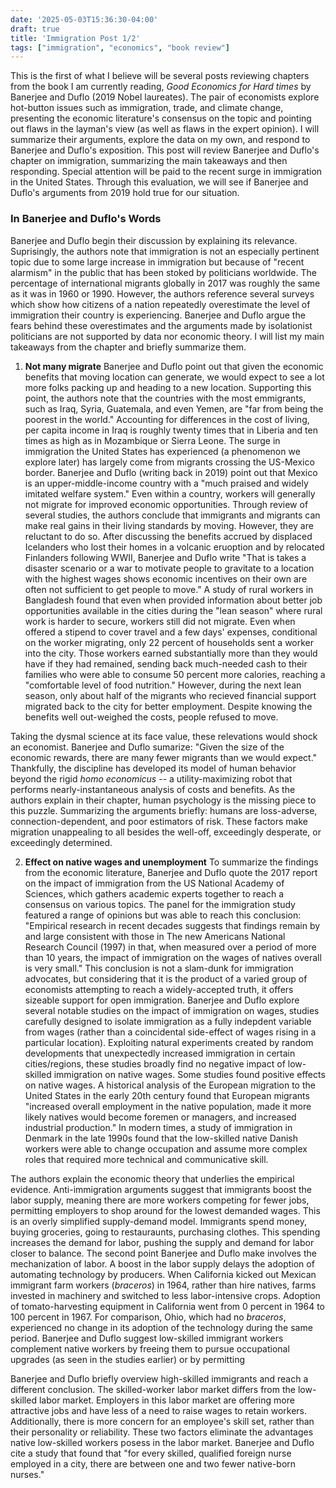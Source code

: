 ```yaml
---
date: '2025-05-03T15:36:30-04:00'
draft: true
title: 'Immigration Post 1/2'
tags: ["immigration", "economics", "book review"]
---
```


This is the first of what I believe will be several posts reviewing chapters from the book I am currently reading, *Good Economics for Hard times* by Banerjee and Duflo (2019 Nobel laureates). The pair of economists explore hot-button issues such as immigration, trade, and climate change, presenting the economic literature's consensus on the topic and pointing out flaws in the layman's view (as well as flaws in the expert opinion). I will summarize their arguments, explore the data on my own, and respond to Banerjee and Duflo's exposition. This post will review Banerjee and Duflo's chapter on immigration, summarizing the main takeaways and then responding. Special attention will be paid to the recent surge in immigration in the United States. Through this evaluation, we will see if Banerjee and Duflo's arguments from 2019 hold true for our situation.

### In Banerjee and Duflo's Words
Banerjee and Duflo begin their discussion by explaining its relevance. Suprisingly, the authors note that immigration is not an especially pertinent topic due to some large increase in immigration but because of "recent alarmism" in the public that has been stoked by politicians worldwide. The percentage of international migrants globally in 2017 was roughly the same as it was in 1960 or 1990. However, the authors reference several surveys which show how citizens of a nation repeatedly overestimate the level of immigration their country is experiencing. Banerjee and Duflo argue the fears behind these overestimates and the arguments made by isolationist politicians are not supported by data nor economic theory. I will list my main takeaways from the chapter and briefly summarize them. 

1. **Not many migrate**
Banerjee and Duflo point out that given the economic benefits that moving location can generate, we would expect to see a lot more folks packing up and heading to a new location. Supporting this point, the authors note that the countries with the most emmigrants, such as Iraq, Syria, Guatemala, and even Yemen, are "far from being the poorest in the world." Accounting for differences in the cost of living, per capita income in Iraq is roughly twenty times that in Liberia and ten times as high as in Mozambique or Sierra Leone. The surge in immigration the United States has experienced (a phenomenon we explore later) has largely come from migrants crossing the US-Mexico border. Banerjee and Duflo (writing back in 2019) point out that Mexico is an upper-middle-income country with a "much praised and widely imitated welfare system." Even within a country, workers will generally not migrate for improved economic opportunities. Through review of several studies, the authors conclude that immigrants and migrants can make real gains in their living standards by moving. However, they are reluctant to do so. After discussing the benefits accrued by displaced Icelanders who lost their homes in a volcanic eruoption and by relocated Finlanders following WWII, Banerjee and Duflo write "That is takes a disaster scenario or a war to motivate people to gravitate to a location with the highest wages shows economic incentives on their own are often not sufficient to get people to move." A study of rural workers in Bangladesh found that even when provided information about better job opportunities available in the cities during the "lean season" where rural work is harder to secure, workers still did not migrate. Even when offered a stipend to cover travel and a few days' expenses, conditional on the worker migrating, only 22 percent of households sent a worker into the city. Those workers earned substantially more than they would have if they had remained, sending back much-needed cash to their families who were able to consume 50 percent more calories, reaching a "comfortable level of food nutrition." However, during the next lean season, only about half of the migrants who recieved financial support migrated back to the city for better employment. Despite knowing the benefits well out-weighed the costs, people refused to move.

Taking the dysmal science at its face value, these relevations would shock an economist. Banerjee and Duflo sumarize: "Given the size of the economic rewards, there are many fewer migrants than we would expect." Thankfully, the discipline has developed its model of human behavior beyond the rigid *homo economicus* -- a utility-maximizing robot that performs nearly-instantaneous analysis of costs and benefits. As the authors explain in their chapter, human psychology is the missing piece to this puzzle. Summarizing the arguments briefly: humans are loss-adverse, connection-dependent, and poor estimators of risk. These factors make migration unappealing to all besides the well-off, exceedingly desperate, or exceedingly determined. 

2. **Effect on native wages and unemployment**
To summarize the findings from the economic literature, Banerjee and Duflo quote the 2017 report on the impact of immigration from the US National Academy of Sciences, which gathers academic experts together to reach a consensus on various topics. The panel for the immigration study featured a range of opinions but was able to reach this conclusion: "Empirical research in recent decades suggests that findings remain by and large consistent with those in The new Americans National Research Council (1997) in that, when measured over a period of more than 10 years, the impact of immigration on the wages of natives overall is very small." This conclusion is not a slam-dunk for immigration advocates, but considering that it is the product of a varied group of economists attempting to reach a widely-accepted truth, it offers sizeable support for open immigration. Banerjee and Duflo explore several notable studies on the impact of immigration on wages, studies carefully designed to isolate immigration as a fully indepdent variable from wages (rather than a coincidental side-effect of wages rising in a particular location). Exploiting natural experiments created by random developments that unexpectedly increased immigration in certain cities/regions, these studies broadly find no negative impact of low-skilled immigration on native wages. Some studies found positive effects on native wages. A historical analysis of the European migration to the United States in the early 20th century found that European migrants "increased overall employment in the native population, made it more likely natives would become foremen or managers, and increased industrial production." In modern times, a study of immigration in Denmark in the late 1990s found that the low-skilled native Danish workers were able to change occupation and assume more complex roles that required more technical and communicative skill. 

The authors explain the economic theory that underlies the empirical evidence. Anti-immigration arguments suggest that immigrants boost the labor supply, meaning there are more workers competing for fewer jobs, permitting employers to shop around for the lowest demanded wages. This is an overly simplified supply-demand model. Immigrants spend money, buying groceries, going to restauraunts, purchasing clothes. This spending increases the demand for labor, pushing the supply and demand for labor closer to balance. The second point Banerjee and Duflo make involves the mechanization of labor. A boost in the labor supply delays the adoption of automating technology by producers. When California kicked out Mexican immigrant farm workers (*braceros*) in 1964, rather than hire natives, farms invested in machinery and switched to less labor-intensive crops. Adoption of tomato-harvesting equipment in California went from 0 percent in 1964 to 100 percent in 1967. For comparison, Ohio, which had no *braceros*, experienced no change in its adoption of the technology during the same period. Banerjee and Duflo suggest low-skilled immigrant workers complement native workers by freeing them to pursue occupational upgrades (as seen in the studies earlier) or by permitting

Banerjee and Duflo briefly overview high-skilled immigrants and reach a different conclusion. The skilled-worker labor market differs from the low-skilled labor market. Employers in this labor market are offering more attractive jobs and have less of a need to raise wages to retain workers. Additionally, there is more concern for an employee's skill set, rather than their personality or reliability. These two factors eliminate the advantages native low-skilled workers posess in the labor market. Banerjee and Duflo cite a study that found that "for every skilled, qualified foreign nurse employed in a city, there are between one and two fewer native-born nurses." 





